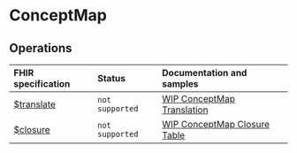 # ConceptMap

## Operations

| FHIR specification | Status | Documentation and samples |
| :--- | :--- | :--- |
| [$translate](https://www.hl7.org/fhir/conceptmap-operations.html#translate) | `not supported` | [WIP ConceptMap Translation](translations.md) |
| [$closure](https://www.hl7.org/fhir/conceptmap-operations.html#closure) | `not supported` | [WIP ConceptMap Closure Table](conceptmap-closure-table.md) |



